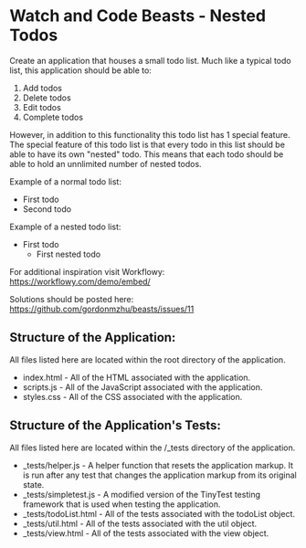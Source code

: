 Watch and Code Beasts - Nested Todos
=======================================

Create an application that houses a small todo list.
Much like a typical todo list, this application should be able to:

1) Add todos
2) Delete todos
3) Edit todos
4) Complete todos

However, in addition to this functionality this todo list has 1 special feature.
The special feature of this todo list is that every todo in this list should be able to have its own "nested" todo.
This means that each todo should be able to hold an unnlimited number of nested todos.

Example of a normal todo list:
- First todo
- Second todo

Example of a nested todo list:
- First todo
  - First nested todo

For additional inspiration visit Workflowy:
https://workflowy.com/demo/embed/

Solutions should be posted here:
https://github.com/gordonmzhu/beasts/issues/11

## Structure of the Application:

All files listed here are located within the root directory of the application.

- index.html - All of the HTML  associated with the application.
- scripts.js - All of the JavaScript associated with the application.
- styles.css - All of the CSS  associated with the application.

## Structure of the Application's Tests:

All files listed here are located within the /_tests directory of the application.

- _tests/helper.js - A helper function that resets the application markup. It is run after any test that changes the application markup from its original state.
- _tests/simpletest.js - A modified version of the TinyTest testing framework that is used when testing the application.
- _tests/todoList.html - All of the tests associated with the todoList object.
- _tests/util.html - All of the tests associated with the util object.
- _tests/view.html - All of the tests associated with the view object.
